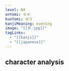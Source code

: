 ```yaml
---
level: N4
onYomi: セキ
kunYomi: ゆう
kanjiMeaning: evening
image: "[[夕.jpg]]"
tagLinks:
  - "[[kanji]]"
  - "[[japanese]]"
---
```

## character analysis